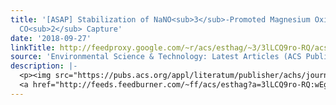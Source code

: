 ```yaml
---
title: '[ASAP] Stabilization of NaNO<sub>3</sub>-Promoted Magnesium Oxide for High-Temperature
  CO<sub>2</sub> Capture'
date: '2018-09-27'
linkTitle: http://feedproxy.google.com/~r/acs/esthag/~3/3lLCQ9ro-RQ/acs.est.8b04145
source: 'Environmental Science & Technology: Latest Articles (ACS Publications)'
description: |-
  <p><img src="https://pubs.acs.org/appl/literatum/publisher/achs/journals/content/esthag/0/esthag.ahead-of-print/acs.est.8b04145/20180927/images/medium/es-2018-04145g_0007.gif" alt="TOC Graphic"/></p><div><cite>Environmental Science & Technology</cite></div><div>DOI: 10.1021/acs.est.8b04145</div><div class="feedflare">
  <a href="http://feeds.feedburner.com/~ff/acs/esthag?a=3lLCQ9ro-RQ:wEglnPKd8xw:yIl2AUoC8zA"><img src="http://feeds.feedburner.com/~ff/acs/esthag?d=yIl2AUoC8zA" border="0"></img></a>
---
```

